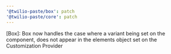 ```yaml
---
'@twilio-paste/box': patch
'@twilio-paste/core': patch
---
```


[Box]: Box now handles the case where a variant being set on the component, does not appear in the elements object set on the Customization Provider

